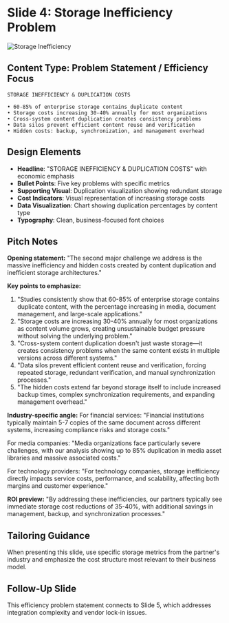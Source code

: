 # Slide 4: Storage Inefficiency Problem

![Storage Inefficiency](../images/slide4.png)

## Content Type: Problem Statement / Efficiency Focus

```
STORAGE INEFFICIENCY & DUPLICATION COSTS

• 60-85% of enterprise storage contains duplicate content
• Storage costs increasing 30-40% annually for most organizations
• Cross-system content duplication creates consistency problems
• Data silos prevent efficient content reuse and verification
• Hidden costs: backup, synchronization, and management overhead
```

## Design Elements

- **Headline**: "STORAGE INEFFICIENCY & DUPLICATION COSTS" with economic emphasis
- **Bullet Points**: Five key problems with specific metrics
- **Supporting Visual**: Duplication visualization showing redundant storage
- **Cost Indicators**: Visual representation of increasing storage costs
- **Data Visualization**: Chart showing duplication percentages by content type
- **Typography**: Clean, business-focused font choices

## Pitch Notes

**Opening statement:**
"The second major challenge we address is the massive inefficiency and hidden costs created by content duplication and inefficient storage architectures."

**Key points to emphasize:**
1. "Studies consistently show that 60-85% of enterprise storage contains duplicate content, with the percentage increasing in media, document management, and large-scale applications."
2. "Storage costs are increasing 30-40% annually for most organizations as content volume grows, creating unsustainable budget pressure without solving the underlying problem."
3. "Cross-system content duplication doesn't just waste storage—it creates consistency problems when the same content exists in multiple versions across different systems."
4. "Data silos prevent efficient content reuse and verification, forcing repeated storage, redundant verification, and manual synchronization processes."
5. "The hidden costs extend far beyond storage itself to include increased backup times, complex synchronization requirements, and expanding management overhead."

**Industry-specific angle:**
For financial services: "Financial institutions typically maintain 5-7 copies of the same document across different systems, increasing compliance risks and storage costs."

For media companies: "Media organizations face particularly severe challenges, with our analysis showing up to 85% duplication in media asset libraries and massive associated costs."

For technology providers: "For technology companies, storage inefficiency directly impacts service costs, performance, and scalability, affecting both margins and customer experience."

**ROI preview:**
"By addressing these inefficiencies, our partners typically see immediate storage cost reductions of 35-40%, with additional savings in management, backup, and synchronization processes."

## Tailoring Guidance

When presenting this slide, use specific storage metrics from the partner's industry and emphasize the cost structure most relevant to their business model.

## Follow-Up Slide

This efficiency problem statement connects to Slide 5, which addresses integration complexity and vendor lock-in issues.